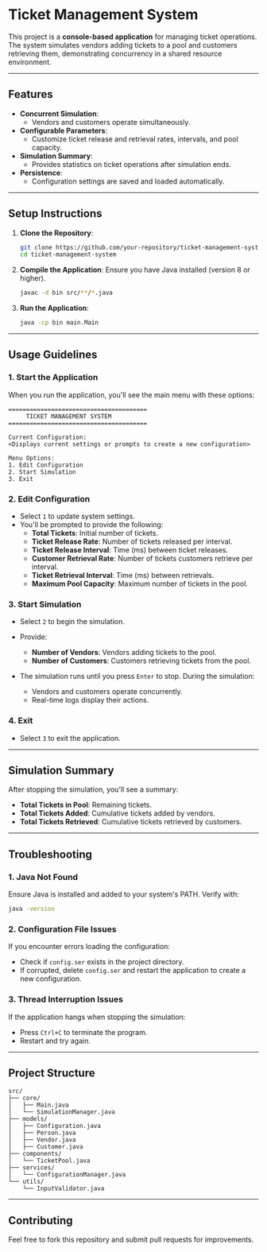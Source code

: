 # Ticket Management System

This project is a **console-based application** for managing ticket operations. The system simulates vendors adding tickets to a pool and customers retrieving them, demonstrating concurrency in a shared resource environment.

---

## Features

- **Concurrent Simulation**:
    - Vendors and customers operate simultaneously.
- **Configurable Parameters**:
    - Customize ticket release and retrieval rates, intervals, and pool capacity.
- **Simulation Summary**:
    - Provides statistics on ticket operations after simulation ends.
- **Persistence**:
    - Configuration settings are saved and loaded automatically.

---

## Setup Instructions

1. **Clone the Repository**:

   ```bash
   git clone https://github.com/your-repository/ticket-management-system.git
   cd ticket-management-system
   ```

2. **Compile the Application**:
   Ensure you have Java installed (version 8 or higher).

   ```bash
   javac -d bin src/**/*.java
   ```

3. **Run the Application**:

   ```bash
   java -cp bin main.Main
   ```

---

## Usage Guidelines

### 1. **Start the Application**

When you run the application, you'll see the main menu with these options:

```
=======================================
     TICKET MANAGEMENT SYSTEM
=======================================

Current Configuration:
<Displays current settings or prompts to create a new configuration>

Menu Options:
1. Edit Configuration
2. Start Simulation
3. Exit
```

### 2. **Edit Configuration**

- Select `1` to update system settings.
- You'll be prompted to provide the following:
    - **Total Tickets**: Initial number of tickets.
    - **Ticket Release Rate**: Number of tickets released per interval.
    - **Ticket Release Interval**: Time (ms) between ticket releases.
    - **Customer Retrieval Rate**: Number of tickets customers retrieve per interval.
    - **Ticket Retrieval Interval**: Time (ms) between retrievals.
    - **Maximum Pool Capacity**: Maximum number of tickets in the pool.

### 3. **Start Simulation**

- Select `2` to begin the simulation.

- Provide:

    - **Number of Vendors**: Vendors adding tickets to the pool.
    - **Number of Customers**: Customers retrieving tickets from the pool.

- The simulation runs until you press `Enter` to stop. During the simulation:

    - Vendors and customers operate concurrently.
    - Real-time logs display their actions.

### 4. **Exit**

- Select `3` to exit the application.

---

## Simulation Summary

After stopping the simulation, you'll see a summary:

- **Total Tickets in Pool**: Remaining tickets.
- **Total Tickets Added**: Cumulative tickets added by vendors.
- **Total Tickets Retrieved**: Cumulative tickets retrieved by customers.

---

## Troubleshooting

### 1. **Java Not Found**

Ensure Java is installed and added to your system's PATH. Verify with:

```bash
java -version
```

### 2. **Configuration File Issues**

If you encounter errors loading the configuration:

- Check if `config.ser` exists in the project directory.
- If corrupted, delete `config.ser` and restart the application to create a new configuration.

### 3. **Thread Interruption Issues**

If the application hangs when stopping the simulation:

- Press `Ctrl+C` to terminate the program.
- Restart and try again.

---

## Project Structure

```
src/
├── core/
│   ├── Main.java
│   └── SimulationManager.java
├── models/
│   ├── Configuration.java
│   ├── Person.java
│   ├── Vendor.java
│   ├── Customer.java
├── components/
│   └── TicketPool.java
├── services/
│   └── ConfigurationManager.java
└── utils/
    └── InputValidator.java
```

---

## Contributing

Feel free to fork this repository and submit pull requests for improvements.
